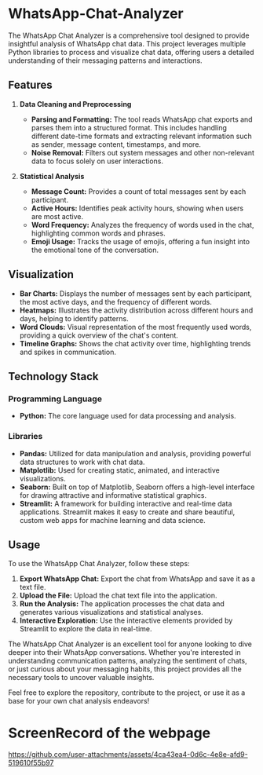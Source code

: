# WhatsApp-Chat-Analyzer

The WhatsApp Chat Analyzer is a comprehensive tool designed to provide insightful analysis of WhatsApp chat data. This project leverages multiple Python libraries to process and visualize chat data, offering users a detailed understanding of their messaging patterns and interactions.

## Features

1. **Data Cleaning and Preprocessing**
   - **Parsing and Formatting:** The tool reads WhatsApp chat exports and parses them into a structured format. This includes handling different date-time formats and extracting relevant information such as sender, message content, timestamps, and more.
   - **Noise Removal:** Filters out system messages and other non-relevant data to focus solely on user interactions.

2. **Statistical Analysis**
   - **Message Count:** Provides a count of total messages sent by each participant.
   - **Active Hours:** Identifies peak activity hours, showing when users are most active.
   - **Word Frequency:** Analyzes the frequency of words used in the chat, highlighting common words and phrases.
   - **Emoji Usage:** Tracks the usage of emojis, offering a fun insight into the emotional tone of the conversation.

## Visualization

- **Bar Charts:** Displays the number of messages sent by each participant, the most active days, and the frequency of different words.
- **Heatmaps:** Illustrates the activity distribution across different hours and days, helping to identify patterns.
- **Word Clouds:** Visual representation of the most frequently used words, providing a quick overview of the chat's content.
- **Timeline Graphs:** Shows the chat activity over time, highlighting trends and spikes in communication.

## Technology Stack

### Programming Language

- **Python:** The core language used for data processing and analysis.

### Libraries

- **Pandas:** Utilized for data manipulation and analysis, providing powerful data structures to work with chat data.
- **Matplotlib:** Used for creating static, animated, and interactive visualizations.
- **Seaborn:** Built on top of Matplotlib, Seaborn offers a high-level interface for drawing attractive and informative statistical graphics.
- **Streamlit:** A framework for building interactive and real-time data applications. Streamlit makes it easy to create and share beautiful, custom web apps for machine learning and data science.

## Usage

To use the WhatsApp Chat Analyzer, follow these steps:

1. **Export WhatsApp Chat:** Export the chat from WhatsApp and save it as a text file.
2. **Upload the File:** Upload the chat text file into the application.
3. **Run the Analysis:** The application processes the chat data and generates various visualizations and statistical analyses.
4. **Interactive Exploration:** Use the interactive elements provided by Streamlit to explore the data in real-time.

The WhatsApp Chat Analyzer is an excellent tool for anyone looking to dive deeper into their WhatsApp conversations. Whether you're interested in understanding communication patterns, analyzing the sentiment of chats, or just curious about your messaging habits, this project provides all the necessary tools to uncover valuable insights.

Feel free to explore the repository, contribute to the project, or use it as a base for your own chat analysis endeavors!

# ScreenRecord of the webpage





https://github.com/user-attachments/assets/4ca43ea4-0d6c-4e8e-afd9-519610f55b97



